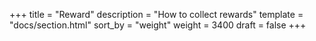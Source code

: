 +++
title = "Reward"
description = "How to collect rewards"
template = "docs/section.html"
sort_by = "weight"
weight = 3400
draft = false
+++
